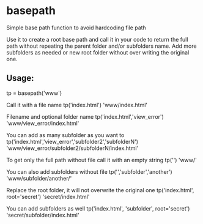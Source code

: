 # basepath
Simple base path function to avoid hardcoding file path

Use it to create a root base path and call it in your code to return the full path
without repeating the parent folder and/or subfolders name.
Add more subfolders as needed or new root folder without over writing the original one.

## Usage:

tp = basepath('www')

Call it with a file name
tp('index.html')
'www/index.html'

Filename and optional folder name
tp('index.html','view_error')
'www/view_error/index.html'

You can add as many subfolder as you want to
tp('index.html','view_error','subfolder2','subfolderN')
'www/view_error/subfolder2/subfolderN/index.html'

To get only the full path without file call it with an empty string
tp('')
'www/'

You can also add subfolders without file
tp('','subfolder','another')
'www/subfolder/another/'

Replace the root folder, it will not overwrite the original one
tp('index.html', root='secret')
'secret/index.html'

You can add subfolders as well
tp('index.html', 'subfolder', root='secret')
'secret/subfolder/index.html'
